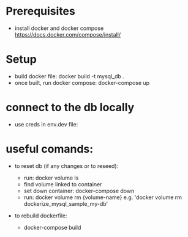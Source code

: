 # Prerequisites

- install docker and docker compose https://docs.docker.com/compose/install/

# Setup

- build docker file: docker build -t mysql_db .
- once built, run docker compose: docker-compose up

# connect to the db locally

- use creds in env.dev file:

# useful comands:

- to reset db (if any changes or to reseed):

  - run: docker volume ls
  - find volume linked to container
  - set down container: docker-compose down
  - run: docker volume rm {volume-name} e.g. 'docker volume rm dockerize_mysql_sample_my-db'

- to rebuild dockerfile:
  - docker-compose build

